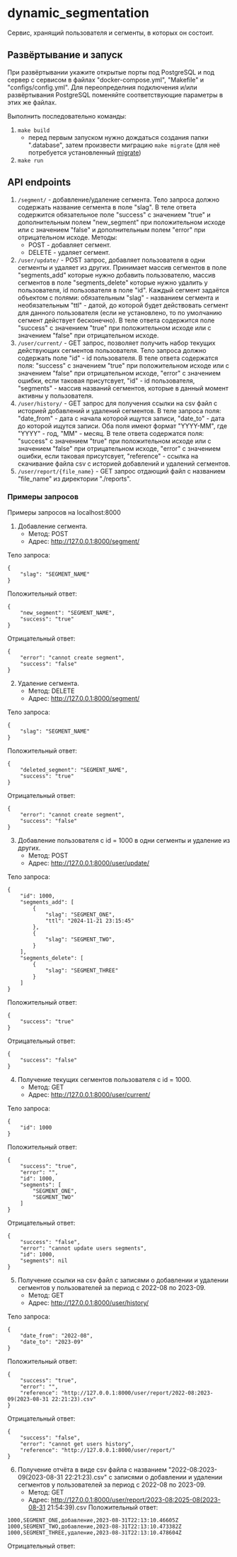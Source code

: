# dynamic_segmentation

Сервис, хранящий пользователя и сегменты, в которых он состоит.

## Развёртывание и запуск

При развёртывании укажите открытые порты под PostgreSQL и под сервер с сервисом в файлах "docker-compose.yml", "Makefile" и "configs/config.yml". Для переопределния подключения и/или развёртывания PostgreSQL поменяйте соответствующие параметры в этих же файлах.

Выполнить последовательно команды:
1. `make build`
   - перед первым запуском нужно дождаться создания папки ".database", затем произвести миграцию `make migrate` (для неё потребуется установленный [migrate](https://www.geeksforgeeks.org/how-to-install-golang-migrate-on-ubuntu/))
2. `make run`

## API endpoints

1. `/segment/` - добавление/удаление сегмента. Тело запроса должно содержать название сегмента в поле "slag". В теле ответа содержится обязательное поле "success" с значением "true" и дополнительным полем "new_segment" при положительном исходе или с значением "false" и дополнительным полем "error" при отрицательном исходе. Методы:
   - POST - добавляет сегмент.
   - DELETE - удаляет сегмент.
2. `/user/update/` - POST запрос, добавляет пользователя в одни сегменты и удаляет из других. Принимает массив сегментов в поле "segments_add" которые нужно добавить пользователю, массив сегментов в поле "segments_delete" которые нужно удалить у пользователя, id пользователя в поле "id". Каждый сегмент задаётся объектом с полями: обязательным "slag" - названием сегмента и необязательным "ttl" - датой, до которой будет действовать сегмент для данного пользователя (если не установлено, то по умолчанию сегмент действует бесконечно). В теле ответа содержится поле "success" с значением "true" при положительном исходе или с значением "false" при отрицательном исходе.
3. `/user/current/` - GET запрос, позволяет получить набор текущих действующих сегментов пользователя. Тело запроса должно содержать поле "id" - id пользователя. В теле ответа содержатся поля: "success" с значением "true" при положительном исходе или с значением "false" при отрицательном исходе, "error" с значением ошибки, если таковая присутсвует, "id" - id пользователя, "segments" - массив названий сегментов, которые в данный момент активны у пользователя.
4. `/user/history/` - GET запрос для получения ссылки на csv файл с историей добавлений и удалений сегментов. В теле запроса поля: "date_from" - дата с начала которой ищутся записи, "date_to" - дата до которой ищутся записи. Оба поля имеют формат "YYYY-MM", где "YYYY" - год, "MM" - месяц. В теле ответа содержатся поля: "success" с значением "true" при положительном исходе или с значением "false" при отрицательном исходе, "error" с значением ошибки, если таковая присутсвует, "reference" - ссылка на скачивание файла csv с историей добавлений и удалений сегментов.
5. `/user/report/{file_name}` - GET запрос отдающий файл с названием "file_name" из директории "./reports".

### Примеры запросов

Примеры запросов на localhost:8000  
1. Добавление сегмента.
   - Метод: POST
   - Адрес: http://127.0.0.1:8000/segment/

Тело запроса:
```
{
    "slag": "SEGMENT_NAME"
}
```
Положительный ответ:
```
{
    "new_segment": "SEGMENT_NAME",
    "success": "true"
}
```
Отрицательный ответ:
```
{
    "error": "cannot create segment",
    "success": "false"
}
```

2. Удаление сегмента.
   - Метод: DELETE
   - Адрес: http://127.0.0.1:8000/segment/

Тело запроса:
```
{
    "slag": "SEGMENT_NAME"
}
```
Положительный ответ:
```
{
    "deleted_segment": "SEGMENT_NAME",
    "success": "true"
}
```
Отрицательный ответ:
```
{
    "error": "cannot create segment",
    "success": "false"
}
```

3. Добавление пользователя с id = 1000 в одни сегменты и удаление из других.
   - Метод: POST
   - Адрес: http://127.0.0.1:8000/user/update/

Тело запроса:
```
{
    "id": 1000,
    "segments_add": [
        {
            "slag": "SEGMENT_ONE",
            "ttl": "2024-11-21 23:15:45"
        },
        {
            "slag": "SEGMENT_TWO",
        }
    ],
    "segments_delete": [
        {
            "slag": "SEGMENT_THREE"
        }
    ]
}
```
Положительный ответ:
```
{
    "success": "true"
}
```
Отрицательный ответ:
```
{
    "success": "false"
}
```

4. Получение текущих сегментов пользователя с id = 1000.
   - Метод: GET
   - Адрес: http://127.0.0.1:8000/user/current/

Тело запроса:
```
{
    "id": 1000
}
```
Положительный ответ:
```
{
    "success": "true",
    "error": "",
    "id": 1000,
    "segments": [
        "SEGMENT_ONE",
        "SEGMENT_TWO"
    ]
}
```
Отрицательный ответ:
```
{
    "success": "false",
    "error": "cannot update users segments",
    "id": 1000,
    "segments": nil
}
```

5. Получение ссылки на csv файл с записями о добавлении и удалении сегментов у пользователей за период с 2022-08 по 2023-09.
   - Метод: GET
   - Адрес: http://127.0.0.1:8000/user/history/

Тело запроса:
```
{
    "date_from": "2022-08",
    "date_to": "2023-09"
}
```
Положительный ответ:
```
{
    "success": "true",
    "error": "",
    "reference": "http://127.0.0.1:8000/user/report/2022-08:2023-09(2023-08-31 22:21:23).csv"
}
```
Отрицательный ответ:
```
{
    "success": "false",
    "error": "cannot get users history",
    "reference": "http://127.0.0.1:8000/user/report/"
}
```

6. Получение отчёта в виде csv файла с названием "2022-08:2023-09(2023-08-31 22:21:23).csv" с записями о добавлении и удалении сегментов у пользователей за период с 2022-08 по 2023-09.
   - Метод: GET
   - Адрес: http://127.0.0.1:8000/user/report/2023-08:2025-08(2023-08-31 21:54:39).csv
Положительный ответ:
```
1000,SEGMENT_ONE,добавление,2023-08-31T22:13:10.46605Z
1000,SEGMENT_TWO,добавление,2023-08-31T22:13:10.473382Z
1000,SEGMENT_THREE,удаление,2023-08-31T22:13:10.478604Z
```
Отрицательный ответ:
```

```